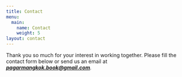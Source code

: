 ```yaml
---
title: Contact
menu:
  main:
    name: Contact
    weight: 5
layout: contact
---
```

Thank you so much for your interest in working together. Please fill the contact form below or send us an email at _**pagarmangkok.book@gmail.com**._
